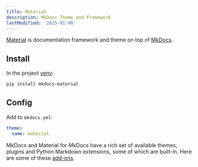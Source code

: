 ```yaml
---
title: Material
description: MkDocs Theme and Framework
lastModified: '2025-01-08'
---
```


[Material](https://squidfunk.github.io/mkdocs-material/getting-started) is documentation framework and theme on top of [MkDocs](https://www.mkdocsorg).

## Install

In the project [venv](../install.md#activate-venv):

```bash
pip install mkdocs-material
```

## Config

Add to `mkdocs.yml`:

```yml
theme:
  name: material
```

MkDocs and Material for MkDocs have a rich set of available themes, plugins and Python Markdown extensions, some of which are built-in.  Here are some of these [add-ons](../add-ons/index.md).
